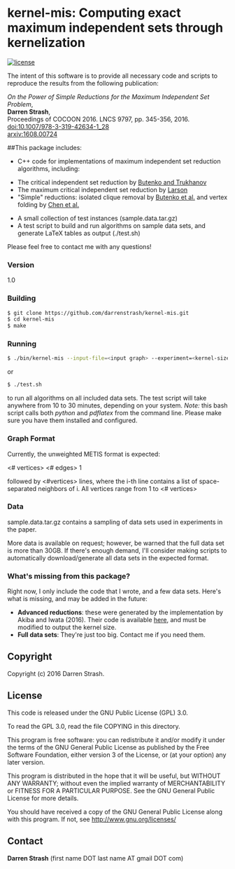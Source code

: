 # kernel-mis: Computing exact maximum independent sets through kernelization

[![license](https://img.shields.io/badge/license-GPL%20v3.0-blue.svg)](http://www.gnu.org/licenses/)

The intent of this software is to provide all necessary code and scripts to reproduce
the results from the following publication:

*On the Power of Simple Reductions for the Maximum Independent Set Problem*,  
**Darren Strash**,  
Proceedings of COCOON 2016. LNCS 9797, pp. 345-356, 2016.  
[doi:10.1007/978-3-319-42634-1_28](https://doi.org/10.1007/10.1007/978-3-319-42634-1_28)  
[arxiv:1608.00724](http://arxiv.org/abs/1608.00724)

##This package includes:

 - C++ code for implementations of maximum independent set reduction algorithms, including:
  * The critical independent set reduction by [Butenko and Trukhanov](http://dx.doi.org/10.1016/j.orl.2006.07.004)
  * The maximum critical independent set reduction by [Larson](http://www.people.vcu.edu/~clarson/r04.pdf)
  * "Simple" reductions: isolated clique removal by [Butenko et al.](http://dx.doi.org/10.1007/978-0-387-98096-6_12) and vertex folding by [Chen et al.](http://dx.doi.org/10.1006/jagm.2001.1186)
 - A small collection of test instances (sample.data.tar.gz)
 - A test script to build and run algorithms on sample data sets, and generate LaTeX tables as output (./test.sh)

Please feel free to contact me with any questions!

### Version
1.0

### Building

```sh
$ git clone https://github.com/darrenstrash/kernel-mis.git
$ cd kernel-mis
$ make
```

### Running
```sh
$ ./bin/kernel-mis --input-file=<input graph> --experiment=<kernel-size-simple|kernel-size-critical-set|kernel-size-maximum-critical-set|simple-mcs>
```

or

```sh
$ ./test.sh
```

to run all algorithms on all included data sets. The test script will take anywhere from 10 to 30 minutes, depending on your system. *Note:* this bash script calls both *python* and *pdflatex* from the command line. Please make sure you have them installed and configured.

### Graph Format

Currently, the unweighted METIS format is expected:

<# vertices> <# edges> 1

followed by <#vertices> lines, where the i-th line contains 
a list of space-separated neighbors of i. All vertices range from 1 to <# vertices>

### Data

sample.data.tar.gz contains a sampling of data sets used in experiments in the paper.

More data is available on request; however, be warned that the full data set is more than 30GB. If there's enough demand, I'll consider making scripts to automatically download/generate all data sets in the expected format.

### What's missing from this package?

Right now, I only include the code that I wrote, and a few data sets. Here's what is missing, and may be added in the future:
 - **Advanced reductions**: these were generated by the implementation by Akiba and Iwata (2016). Their code is available [here](https://github.com/wata-orz/vertex_cover), and must be modified to output the kernel size.
 - **Full data sets**: They're just too big. Contact me if you need them.

Copyright
----

Copyright (c) 2016 Darren Strash.

License
----

This code is released under the GNU Public License (GPL) 3.0.

To read the GPL 3.0, read the file COPYING in this directory.

This program is free software: you can redistribute it and/or modify
it under the terms of the GNU General Public License as published by
the Free Software Foundation, either version 3 of the License, or
(at your option) any later version.

This program is distributed in the hope that it will be useful,
but WITHOUT ANY WARRANTY; without even the implied warranty of
MERCHANTABILITY or FITNESS FOR A PARTICULAR PURPOSE.  See the
GNU General Public License for more details.

You should have received a copy of the GNU General Public License
along with this program.  If not, see <http://www.gnu.org/licenses/>

Contact
----

**Darren Strash** (first name DOT last name AT gmail DOT com)
